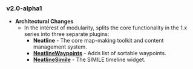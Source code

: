 ### v2.0-alpha1

  * **Architectural Changes**
    * In the interest of modularity, splits the core functionality in the 1.x series into three separate plugins:
      * **Neatline** - The core map-making toolkit and content management system.
      * **[NeatlineWaypoints](https://github.com/scholarslab/nl-widget-Waypoints)** - Adds list of sortable waypoints.
      * **[NeatlineSimile](https://github.com/scholarslab/nl-widget-Simile)** - The SIMILE timeline widget.
